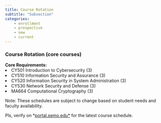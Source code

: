 ```yaml
---
title: Course Rotation
subtitle: "Subsection"
categories:
    - enrollment
    - prospective
    - new
    - current
---
```

<h3>Course Rotation (core courses)</h3>
<strong>Core Requirements:</strong>

<li>CY501 Introduction to Cybersecurity (3)</li>
<li>CY510 Information Security and Assurance (3)</li>
<li>CY520 Information Security in System Administration (3)</li>
<li>CY530 Network Security and Defense (3)</li>
<li>MA664 Computational Cryptography (3)</li>

Note: These schedules are subject to change based on student needs and faculty availability. 

Pls, verify on *[portal.semo.edu*](http://portal.semo.edu) for the latest course schedule.
            